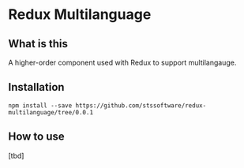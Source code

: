 # Redux Multilanguage

## What is this
A higher-order component used with Redux to support multilangauge.

## Installation
```
npm install --save https://github.com/stssoftware/redux-multilanguage/tree/0.0.1
```

## How to use
[tbd]